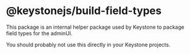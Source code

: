 # @keystonejs/build-field-types

This package is an internal helper package used by Keystone to package field types for the adminUI.

You should probably not use this directly in your Keystone projects.
